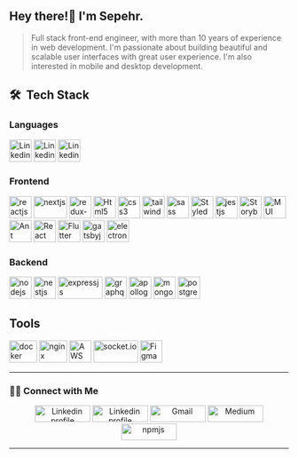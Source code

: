 ## Hey there!👋 I'm Sepehr.

> Full stack front-end engineer, with more than 10 years of experience in web development. I'm passionate about building beautiful and scalable user interfaces with great user experience. I'm also interested in mobile and desktop development.

## 🛠 &nbsp;Tech Stack

### Languages

<p align="left">
  <a href="https://developer.mozilla.org/en-US/docs/Web/JavaScript"><img alt="Linkedin profile" title="website" src="https://github-production-user-asset-6210df.s3.amazonaws.com/11753906/248689773-6507982e-9e0c-4252-aee1-c655f790de15.svg" width="40" height="40" /></a>
  <a href="https://www.typescriptlang.org/"><img alt="Linkedin profile" title="website" src="https://github-production-user-asset-6210df.s3.amazonaws.com/11753906/248706653-8a880f6f-cd79-4a4e-9a5f-ddc18e2f3123.svg" width="40" height="40" /></a>
  <a href="https://dart.dev/"><img alt="Linkedin profile" title="website" src="https://github-production-user-asset-6210df.s3.amazonaws.com/11753906/248706847-66e326d8-d3ef-46f0-8328-76d34b4f5da3.svg" width="40" height="40" /></a>
</p>

### Frontend

<p align="left">
  <a href="https://reactjs.org/" target="_blank" rel="noreferrer"><img alt="reactjs" title="reactjs" src="https://github-production-user-asset-6210df.s3.amazonaws.com/11753906/248707113-5f43a60c-5916-4465-aa7b-93ed95c253d5.svg" width="40" height="40" /></a>
  <a href="https://nextjs.org/" target="_blank" rel="noreferrer"><img alt="nextjs" title="nextjs" src="https://github-production-user-asset-6210df.s3.amazonaws.com/11753906/248710083-0b85397b-93b6-4859-a0fe-5d8e25fc4b87.svg" width="60" height="40" /></a>
  <a href="https://redux-toolkit.js.org/" target="_blank" rel="noreferrer"><img alt="redux-toolkit" title="redux-toolkit" src="https://github-production-user-asset-6210df.s3.amazonaws.com/11753906/248707645-754e9691-d505-42b2-bebd-3d199873a1cc.svg" width="40" height="40" /></a>
  <a href="https://www.w3.org/html/" target="_blank" rel="noreferrer"><img alt="Html5" title="Html5" src="https://github-production-user-asset-6210df.s3.amazonaws.com/11753906/248708024-d544a918-975b-4fc5-839e-e4436c3aa16d.svg" width="40" height="40" /></a>
  <a href="https://www.w3schools.com/css/" target="_blank" rel="noreferrer"><img alt="css3" title="css3" src="https://github-production-user-asset-6210df.s3.amazonaws.com/11753906/248708490-3d74be1e-229f-4a5e-82d1-6c8abc06982a.svg" width="40" height="40" /></a>
  <a href="https://tailwindcss.com/" target="_blank" rel="noreferrer"><img alt="tailwindcss" title="tailwindcss" src="https://github-production-user-asset-6210df.s3.amazonaws.com/11753906/248708672-80628493-f4f9-4b5c-a974-deae74ad68a6.svg" width="40" height="40" /></a>
  <a href="https://sass-lang.com/" target="_blank" rel="noreferrer"><img alt="sass" title="sass" src="https://github-production-user-asset-6210df.s3.amazonaws.com/11753906/248708808-28f1321c-bd0b-4c12-a692-96eb6188f114.svg" width="40" height="40" /></a>
  <a href="https://styled-components.com/" target="_blank" rel="noreferrer"><img alt="Styled components" title="Styled components" src="https://github-production-user-asset-6210df.s3.amazonaws.com/11753906/248732941-d359c467-e1cd-466c-ac9c-9282406f2c8c.png" width="40" height="40" /></a>
  <a href="https://jestjs.io/" target="_blank" rel="noreferrer"><img alt="jestjs" title="jestjs" src="https://github-production-user-asset-6210df.s3.amazonaws.com/11753906/248709153-ac347209-dcdd-4bad-b4fc-84b44a21559a.svg" width="40" height="40" /></a>
  <a href="https://storybook.js.org/" target="_blank" rel="noreferrer"><img alt="Storybook" title="Storybook" src="https://github-production-user-asset-6210df.s3.amazonaws.com/11753906/248715337-71bd7879-346a-492e-8af2-ec416d78ba7c.svg" width="40" height="40" /></a>
  <a href="https://mui.com/" target="_blank" rel="noreferrer"><img alt="MUI" title="MUI" src="https://github-production-user-asset-6210df.s3.amazonaws.com/11753906/248732206-a3db829b-4744-42fe-9061-c8b939cebede.svg" width="40" height="40" /></a>
  <a href="https://ant.design/" target="_blank" rel="noreferrer"><img alt="Ant design" title="Ant design" src="https://github-production-user-asset-6210df.s3.amazonaws.com/11753906/248731896-cc3786cb-1003-43fd-aa6b-6fef4a4bc140.svg" width="40" height="40" /></a>
  <a href="https://reactnative.dev/" target="_blank" rel="noreferrer"><img alt="React Native" title="React Native" src="https://github-production-user-asset-6210df.s3.amazonaws.com/11753906/248713029-10616a03-4845-4b40-868e-2bf0739b8f61.svg" width="40" height="40" /></a>
  <a href="https://flutter.dev/" target="_blank" rel="noreferrer"><img alt="Flutter" title="Flutter" src="https://github-production-user-asset-6210df.s3.amazonaws.com/11753906/248714628-646a4f64-094a-42d6-9595-fd3037b2da9e.svg" width="40" height="40" /></a>
  <a href="https://www.gatsbyjs.com/" target="_blank" rel="noreferrer"><img alt="gatsbyjs" title="gatsbyjs" src="https://github-production-user-asset-6210df.s3.amazonaws.com/11753906/248709306-7ebc8cbe-08db-4d78-8dc1-8dc06f36b7d5.svg" width="40" height="40" /></a>
  <a href="https://www.electronjs.org/" target="_blank" rel="noreferrer"><img alt="electronjs" title="electronjs" src="https://github-production-user-asset-6210df.s3.amazonaws.com/11753906/248710601-e4d6198c-91c8-4e73-9174-c444119569d1.svg" width="40" height="40" /></a>
</p>

### Backend

<p align="left">
  <a href="https://nodejs.org/" target="_blank" rel="noreferrer"><img alt="nodejs" title="nodejs" src="https://github-production-user-asset-6210df.s3.amazonaws.com/11753906/248709906-c39f543c-63a1-42a2-85e6-30bc96d141b6.svg" width="40" height="40" /></a>
  <a href="https://nestjs.com/" target="_blank" rel="noreferrer"><img alt="nestjs" title="nestjs" src="https://github-production-user-asset-6210df.s3.amazonaws.com/11753906/248709658-df7b8f8d-6d0f-41e3-a12d-e70252341e37.svg" width="40" height="40" /></a>
  <a href="https://expressjs.com/" target="_blank" rel="noreferrer"><img alt="expressjs" title="expressjs" src="https://github-production-user-asset-6210df.s3.amazonaws.com/11753906/248710748-cd7ff08d-80a1-46bc-be67-6419a8f9c81f.svg" width="80" height="40" /></a>
  <a href="https://graphql.org/" target="_blank" rel="noreferrer"><img alt="graphql" title="graphql" src="https://github-production-user-asset-6210df.s3.amazonaws.com/11753906/248710527-2e04315f-14d2-4b02-bd7d-de538da93edd.svg" width="40" height="40" /></a>
  <a href="https://www.apollographql.com/" target="_blank" rel="noreferrer"><img alt="apollographql" title="apollographql" src="https://github-production-user-asset-6210df.s3.amazonaws.com/11753906/248710337-8aebe713-6fc3-4535-b772-7e8faccbf66d.svg" width="40" height="40" /></a>
  <a href="https://www.mongodb.com/" target="_blank" rel="noreferrer"><img alt="mongodb" title="mongodb" src="https://github-production-user-asset-6210df.s3.amazonaws.com/11753906/248726265-de735160-bb8d-4ef0-9010-9ecf522311d5.svg" width="40" height="40" /></a>
  <a href="https://www.postgresql.org/" target="_blank" rel="noreferrer"><img alt="postgresql" title="postgresql" src="https://github-production-user-asset-6210df.s3.amazonaws.com/11753906/248711529-0f2e40bf-8488-4560-8353-7a8941b4be30.svg" width="40" height="40" /></a>
</p>

## Tools

<p align="left">
  <a href="https://www.docker.com/" target="_blank" rel="noreferrer"><img alt="docker" title="docker" src="https://github-production-user-asset-6210df.s3.amazonaws.com/11753906/248709469-503e8f2d-f70c-4b93-a0fb-cf9108871607.svg" width="50" height="40" /></a>
  <a href="https://www.nginx.com/" target="_blank" rel="noreferrer"><img alt="nginx" title="nginx" src="https://github-production-user-asset-6210df.s3.amazonaws.com/11753906/248709756-c15d3a70-8d03-4644-80c0-ed188e07a5e1.svg" width="50" height="40" /></a>
  <a href="https://aws.amazon.com/" target="_blank" rel="noreferrer"><img alt="AWS" title="AWS" src="https://github-production-user-asset-6210df.s3.amazonaws.com/11753906/248728154-a5c5fd28-af5a-4349-8919-e4a2db7e8eed.svg" width="40" height="40" /></a>
  <a href="https://socket.io/" target="_blank" rel="noreferrer"><img alt="socket.io" title="socket.io" src="https://github-production-user-asset-6210df.s3.amazonaws.com/11753906/248710963-cc75a9a6-d6bb-43e8-a0ef-2ad5025c4f71.svg" width="80" height="40" /></a>
  <a href="https://www.figma.com/" target="_blank" rel="noreferrer"><img alt="Figma" title="Figma" src="https://github-production-user-asset-6210df.s3.amazonaws.com/11753906/248715626-6d02bd47-7674-45c3-b92a-ed5c5cfd4046.svg" width="40" height="40" /></a>
</p>

<hr \>

### 🤝🏻 Connect with Me

<p align="center">
  <a href="http://sepehrkarimi.ir"><img alt="Linkedin profile" title="website" src="https://camo.githubusercontent.com/933e8a2822f5414a18a7841d325a7849862dc49e6539ea52b042a38b8ea1d3bb/68747470733a2f2f696d672e736869656c64732e696f2f62616467652f2d5745422d4646343038383f7374796c653d666f722d7468652d6261646765266c6f676f3d4875676f266c6f676f436f6c6f723d7768697465" width="100" height="30" /></a>
  <a href="https://www.linkedin.com/in/sepehr09"><img alt="Linkedin profile" title="Linkedin" src="https://camo.githubusercontent.com/71924561236b297d0d9586b0a306d77c776e9e7a53a129550007091281cd636e/68747470733a2f2f696d672e736869656c64732e696f2f62616467652f2d4c696e6b6564496e2d3030373742353f7374796c653d666f722d7468652d6261646765266c6f676f3d4c696e6b6564696e266c6f676f436f6c6f723d7768697465" width="100" height="30" /></a>
  <a href="mailto:karimi.sepehr2@gmail.com"><img alt="Gmail" src="https://camo.githubusercontent.com/66c49360ba8aa1a8e2cac17b6b48cfc809479fc8908a92b6f2c361f22cc1f893/68747470733a2f2f696d672e736869656c64732e696f2f62616467652f2d476d61696c2d4431343833363f7374796c653d666f722d7468652d6261646765266c6f676f3d476d61696c266c6f676f436f6c6f723d7768697465" title="Gmail" width="100" height="30" /></a>
  <a href="https://medium.com/@karimi.sepehr2"><img alt="Medium" src="https://camo.githubusercontent.com/b050e1a3f49660e2a3d259f0304d414798e525e3c9b624530897ee5c85f546fd/68747470733a2f2f696d672e736869656c64732e696f2f62616467652f2d4d656469756d2d3132313030453f7374796c653d666f722d7468652d6261646765266c6f676f3d4d656469756d266c6f676f436f6c6f723d7768697465" title="Medium" width="100" height="30" /></a>
  <a href="https://www.npmjs.com/~sepehr09"><img alt="npmjs" src="https://img.shields.io/badge/Npm-b30000?style=for-the-badge&logo=npm&logoColor=white" title="npmjs" width="100" height="30" /></a>
</p>
<hr \>

<!-- ![visitors](https://visitor-badge.laobi.icu/badge?page_id=sepehr09) -->
<img alt="counter" src="https://visitor-badge.laobi.icu/badge?page_id=sepehr09" title="npmjs" width="0" height="0" />
